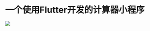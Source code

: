 # 一个使用Flutter开发的计算器小程序

![](https://github.com/Handy045/flutter_calculator/blob/master/files/2018-11-14_17-22-41.gif)
